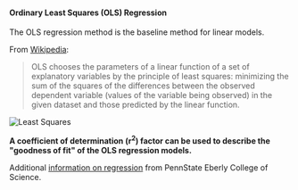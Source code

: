 #### Ordinary Least Squares (OLS) Regression
The OLS regression method is the baseline method for linear models.

From [Wikipedia](https://en.wikipedia.org/wiki/Ordinary_least_squares):
> OLS chooses the parameters of a linear function of a set of explanatory variables by the principle of least squares: 
> minimizing the sum of the squares of the differences between the observed  dependent variable 
>(values of the variable being observed) in the given dataset and those predicted by the linear function.

![Least Squares](https://upload.wikimedia.org/wikipedia/en/e/ed/Least_Squares.gif)

**A coefficient of determination (r<sup>2</sup>) factor can be used to 
describe the "goodness of fit" of the OLS regression models.**

Additional [information on regression](https://online.stat.psu.edu/stat501/lesson/1/1.1) 
from PennState Eberly College of Science.
